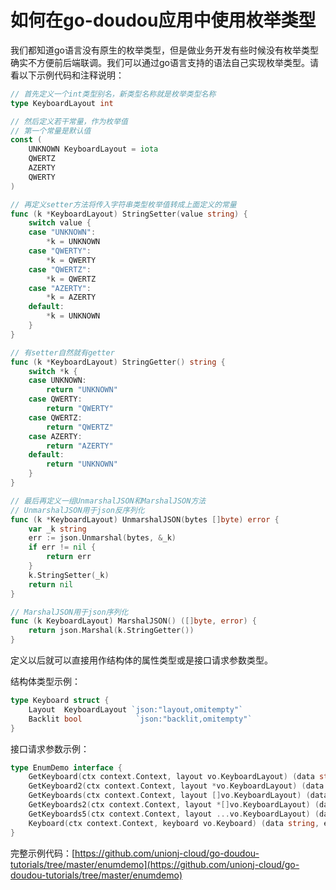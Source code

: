 # 如何在go-doudou应用中使用枚举类型

我们都知道go语言没有原生的枚举类型，但是做业务开发有些时候没有枚举类型确实不方便前后端联调。我们可以通过go语言支持的语法自己实现枚举类型。请看以下示例代码和注释说明：

```go
// 首先定义一个int类型别名，新类型名称就是枚举类型名称
type KeyboardLayout int

// 然后定义若干常量，作为枚举值
// 第一个常量是默认值
const (
	UNKNOWN KeyboardLayout = iota
	QWERTZ
	AZERTY
	QWERTY
)

// 再定义setter方法将传入字符串类型枚举值转成上面定义的常量
func (k *KeyboardLayout) StringSetter(value string) {
	switch value {
	case "UNKNOWN":
		*k = UNKNOWN
	case "QWERTY":
		*k = QWERTY
	case "QWERTZ":
		*k = QWERTZ
	case "AZERTY":
		*k = AZERTY
	default:
		*k = UNKNOWN
	}
}

// 有setter自然就有getter
func (k *KeyboardLayout) StringGetter() string {
	switch *k {
	case UNKNOWN:
		return "UNKNOWN"
	case QWERTY:
		return "QWERTY"
	case QWERTZ:
		return "QWERTZ"
	case AZERTY:
		return "AZERTY"
	default:
		return "UNKNOWN"
	}
}

// 最后再定义一组UnmarshalJSON和MarshalJSON方法
// UnmarshalJSON用于json反序列化
func (k *KeyboardLayout) UnmarshalJSON(bytes []byte) error {
	var _k string
	err := json.Unmarshal(bytes, &_k)
	if err != nil {
		return err
	}
	k.StringSetter(_k)
	return nil
}

// MarshalJSON用于json序列化
func (k KeyboardLayout) MarshalJSON() ([]byte, error) {
	return json.Marshal(k.StringGetter())
}
```

定义以后就可以直接用作结构体的属性类型或是接口请求参数类型。

结构体类型示例：

```go
type Keyboard struct {
	Layout  KeyboardLayout `json:"layout,omitempty"`
	Backlit bool            `json:"backlit,omitempty"`
}
```

接口请求参数示例：

```go
type EnumDemo interface {
	GetKeyboard(ctx context.Context, layout vo.KeyboardLayout) (data string, err error)
	GetKeyboard2(ctx context.Context, layout *vo.KeyboardLayout) (data string, err error)
	GetKeyboards(ctx context.Context, layout []vo.KeyboardLayout) (data []string, err error)
	GetKeyboards2(ctx context.Context, layout *[]vo.KeyboardLayout) (data []string, err error)
	GetKeyboards5(ctx context.Context, layout ...vo.KeyboardLayout) (data []string, err error)
	Keyboard(ctx context.Context, keyboard vo.Keyboard) (data string, err error)
}
```

完整示例代码：[https://github.com/unionj-cloud/go-doudou-tutorials/tree/master/enumdemo](https://github.com/unionj-cloud/go-doudou-tutorials/tree/master/enumdemo)